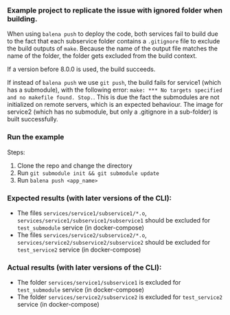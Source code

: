 ### Example project to replicate the issue with ignored folder when building.

When using `balena push` to deploy the code, both services fail to build due to the fact
that each subservice folder contains a `.gitignore` file to exclude the build outputs of `make`.
Because the name of the output file matches the name of the folder, the folder gets excluded from the build context.

If a version before 8.0.0 is used, the build succeeds.


If instead of `balena push` we use `git push`, the build fails for service1 (which has a submodule),
with the following error: `make: *** No targets specified and no makefile found. Stop.`. This is due the
fact the submodules are not initialized on remote servers, which is an expected behaviour.
The image for service2 (which has no submodule, but only a .gitignore in a sub-folder) is built successfully.


### Run the example

Steps:
  1. Clone the repo and change the directory
  2. Run `git submodule init && git submodule update`
  3. Run `balena push <app_name>`


### Expected results (with later versions of the CLI):
  - The files `services/service1/subservice1/*.o`, `services/service1/subservice1/subservice1` should be excluded
    for `test_submodule` service (in docker-compose)
  - The files `services/service2/subservice2/*.o`, `services/service2/subservice2/subservice2` should be excluded
    for `test_service2` service (in docker-compose)

### Actual results (with later versions of the CLI):
  - The folder `services/service1/subservice1` is excluded for `test_submodule` service (in docker-compose)
  - The folder `services/service2/subservice2` is excluded for `test_service2` service (in docker-compose)
